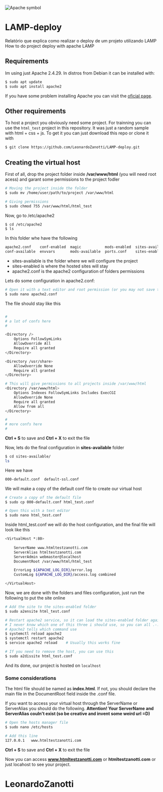 <img src="https://miro.medium.com/max/4096/1*6rDcIgFJQldloIERiUSmzw.png" alt="Apache symbol">

# LAMP-deploy
Relatório que explica como realizar o deploy de um projeto utilizando LAMP <br />
How to do project deploy with apache LAMP

## Requirements
Im using just Apache 2.4.29. In distros from Debian it can be installed with:
```bash
$ sudo apt update
$ sudo apt install apache2
```
If you have some problem installing Apache you can visit the [oficial page](https://httpd.apache.org/download.cgi).

## Other requirements
To host a project you obviously need some project. For trainning you can use the `html_test` project in this repository. It was just a random sample with html + css + js.
To get it you can just download this repo or clone it with
```bash
$ git clone https://github.com/LeonardoZanotti/LAMP-deploy.git
```

## Creating the virtual host
First of all, drop the project folder inside **/var/www/html** (you will need root acess) and garant some permissions to the project fodler
```bash
# Moving the project inside the folder
$ sudo mv /home/user/path/to/project /var/www/html

# Giving permissions
$ sudo chmod 755 /var/www/html/html_test
```

Now, go to /etc/apache2
```bash
$ cd /etc/apache2
$ ls
```

In this folder whe have the following
```bash
apache2.conf    conf-enabled  magic           mods-enabled  sites-available
conf-available  envvars       mods-available  ports.conf    sites-enabled
```

* sites-available is the folder where we will configure the project
* sites-enabled is where the hosted sites will stay
* apache2.conf is the apache2 configuration of folders permissions

Lets do some configuration in apache2.conf:
```bash
# Open it with a text editor and root permission (or you may not save the file)
$ sudo nano apache2.conf
```

The file should stay like this
```bash

#
# a lot of confs here
#

<Directory />
	Options FollowSymLinks
	AllowOverride All
	Require all granted
</Directory>

<Directory /usr/share>
	AllowOverride None
	Require all granted
</Directory>

# This will give permissions to all projects inside /var/www/html
<Directory /var/www/html>
	Options Indexes FollowSymLinks Includes ExecCGI
	AllowOverride None
	Require all granted
	Allow from all
</Directory>

#
# more confs here
#
```

**Ctrl + S** to save and **Ctrl + X** to exit the file

Now, lets do the final configuration in **sites-available** folder
```bash
$ cd sites-available/
ls
```

Here we have
```bash
000-default.conf  default-ssl.conf
```

We will make a copy of the default conf file to create our virtual host
```bash
# Create a copy of the default file
$ sudo cp 000-default.conf html_test.conf

# Open this with a text editor
$ sudo nano html_test.conf
```

Inside html_test.conf we will do the host configuration, and the final file will look like this
```bash
<VirtualHost *:80>
	
    ServerName www.htmltestzanotti.com
	ServerAlias htmltestzanotti.com
	ServerAdmin webmaster@localhost
	DocumentRoot /var/www/html/html_test

	ErrorLog ${APACHE_LOG_DIR}/error.log
	CustomLog ${APACHE_LOG_DIR}/access.log combined

</VirtualHost>
```

Now, we are done with the folders and files configuration, just run the following to put the site online
```bash
# Add the site to the sites-enabled folder
$ sudo a2ensite html_test.conf

# Restart apache2 service, so it can load the sites-enabled folder again
# I never know which one of this three i should use, so you can all .-.
# Apache2 tells which command use
$ systemctl reload apache2
$ systemctl restart apache2
$ service apache2 reload    # Usually this works fine

# If you need to remove the host, you can use this
$ sudo a2dissite html_test.conf
```

And its done, our project is hosted on `localhost`

### Some considerations
The html file should be named as **index.html**. If not, you should declare the main file in the DocumentRoot field inside the .conf file.

If you want to access your virtual host through the ServerName or ServerAlias you should do the following.
**Attention! Your ServerName and ServerAlias couln't exist (so be creative and invent some weird url =D)**
```bash
# Open the hosts manager file
$ sudo nano /etc/hosts

# Add this line
127.0.0.1   www.htmltestzanotti.com
```

**Ctrl + S** to save and **Ctrl + X** to exit the file

Now you can access **www.htmltestzanotti.com** or **htmltestzanotti.com** or just locahost to see your project.

# LeonardoZanotti